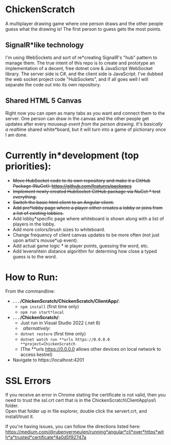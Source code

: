 # ChickenScratch

A multiplayer drawing game where one person draws and the other people guess what the drawing is! The first person to guess gets the most points.

## SignalR\*like technology

I'm using WebSockets and sort of re\*creating SignalR's "hub" pattern to manage them. The true intent of this repo is to create and prototype an implementation of a decent, free dotnet core & JavaScript WebSocket library. The server side is C#, and the client side is JavaScript. I've dubbed the web socket project code "HubSockets", and if all goes well I will separate the code out into its own repository.

## Shared HTML 5 Canvas

Right now you can open as many tabs as you want and connect them to the server. One person can draw in the canvas and the other people get updates after every mouse*up event from the person drawing. It's basically a real*time shared white\*board, but it will turn into a game of pictionary once I am done.

# Currently in\*development (top priorities):

- ~~Move HubSocket code to its own repository and make it a GitHub Package (NuGet): https://github.com/features/packages~~
- ~~Implement newly created HubSocket GitHub package via NuGet \* test everything.~~
- ~~Switch the basic html client to an Angular client.~~
- ~~Add pre\*lobby page where a player either creates a lobby or joins from a list of existing lobbies.~~
- Add lobby\*specific page where whiteboard is shown along with a list of players in the lobby.
- Add more colors/brush sizes to whiteboard.
- Change frequency of client canvas updates to be more often (not just upon artist's mouse\*up event).
- Add actual game logic \* ie player points, guessing the word, etc.
- Add levenshtein distance algorithm for determing how close a typed guess is to the word.

# How to Run:

From the commandline:

- **. . . /ChickenScratch/ChickenScratch/ClientApp/**:
  - `npm install` (first time only)
  - `npm run start*local`
- **. . . /ChickenScratch/**:
  - Just run in Visual Studio 2022 (.net 6)
  - &nbsp;&nbsp;_alternatively_:
  - `dotnet restore` (first time only)
  - `dotnet watch run **urls https://0.0.0.0 **project=ChickenScratch `
  - (The \*\*urls https://0.0.0.0 allows other devices on local network to access kestrel)
- Navigate to https://localhost:4201

# SSL Errors
 
If you receive an error in Chrome stating the certificate is not valid, then you need to trust the ssl.crt cert that is in the ChickenScratch\ClientApp\ssl\ folder.  
Open that folder up in file explorer, double click the servert.crt, and install/trust it.

If you're having issues, you can follow the directions listed here: https://medium.com/@rubenvermeulen/running*angular*cli*over*https*with*a*trusted*certificate*4a0d5f92747a
